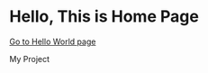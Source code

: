 <!DOCTYPE html>
<head>
  <title>Home page</title>
  <link rel="stylesheet" type="type/css" href="style.css">
</head>
<body>

  <h1>Hello, This is Home Page</h1>
  <a href="hello_world.html">Go to Hello World page</a>
  <p>My Project</p>
</body>
